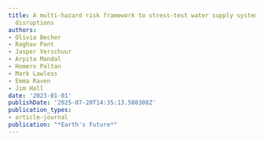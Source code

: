 ```yaml
---
title: A multi-hazard risk framework to stress-test water supply systems to climate-related
  disruptions
authors:
- Olivia Becher
- Raghav Pant
- Jasper Verschuur
- Arpita Mandal
- Homero Paltan
- Mark Lawless
- Emma Raven
- Jim Hall
date: '2023-01-01'
publishDate: '2025-07-20T14:35:13.588308Z'
publication_types:
- article-journal
publication: "*Earth's Future*"
---
```

